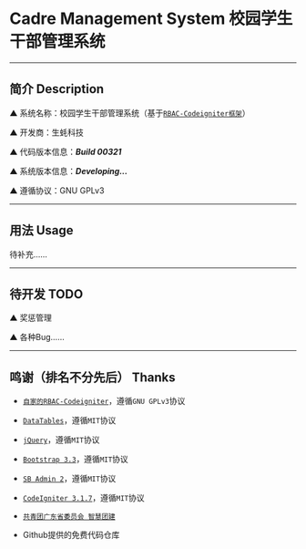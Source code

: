 # Cadre Management System 校园学生干部管理系统

---

## 简介 Description

▲ 系统名称：校园学生干部管理系统（基于[`RBAC-Codeigniter框架`](https://github.com/SmallOyster/RBAC-CodeIgniter)）

▲ 开发商：生蚝科技

▲ 代码版本信息：***Build 00321***

▲ 系统版本信息：***Developing...***

▲ 遵循协议：GNU GPLv3

---

## 用法 Usage

待补充……

---

## 待开发 TODO

▲ 奖惩管理

▲ 各种Bug……

---

## 鸣谢（排名不分先后） Thanks

* [`自家的RBAC-Codeigniter`](https://github.com/SmallOyster/RBAC-CodeIgniter)，遵循`GNU GPLv3`协议

* [`DataTables`](https://www.datatables.net/)，遵循`MIT`协议

* [`jQuery`](https://jquery.org/)，遵循`MIT`协议

* [`Bootstrap 3.3`](https://getbootstrap.com/)，遵循`MIT`协议

* [`SB Admin 2`](https://github.com/BlackrockDigital/startbootstrap-sb-admin-2)，遵循`MIT`协议

* [`CodeIgniter 3.1.7`](https://github.com/bcit-ci/CodeIgniter/)，遵循`MIT`协议

* [`共青团广东省委员会 智慧团建`](https://tuan.12355.net/)

* Github提供的免费代码仓库
